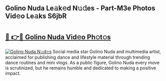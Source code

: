 ## Golino Nuda Le𝚊k𝚎d N𝚞𝚍es - Part-M3e Photos Vid𝚎o Le𝚊ks S6jbR

# <h2><a href="http://fbdcqf6.evod.top/?m=Golino+Nuda">🔗 👉🔴 Golino Nuda Vid𝚎o Ph𝚘t𝚘s</a></h2>

[![Golino Nuda N𝚞d𝚎s](https://i.imgur.com/8V9OHl7.gif)](http://fbdcqf6.evod.top/?m=Golino+Nuda)
Social media star Golino Nuda and multimedia artist, acclaimed for publishing dance and lifestyle material through trending dance routines and mini vlogs. As a public figure, Golino Nuda every move is scrutinized, but he remains humble and dedicated to making a positive impact. 
